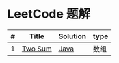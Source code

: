 LeetCode 题解
========

| # | Title | Solution | type |
|---| ----- | -------- | ---------- |
|1|[Two Sum](https://leetcode.com/problems/two-sum/)| [Java](https://github.com/liuenci/Leetcode/blob/master/src/com/cier/solution/array/TwoSum.java)|数组|